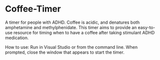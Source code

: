# Coffee-Timer
A timer for people with ADHD. Coffee is acidic, and denatures both amphetamine and methylphenidate. This timer aims to provide an easy-to-use resource for timing when to have a coffee after taking stimulant ADHD medication. 

How to use:
Run in Visual Studio or from the command line. When prompted, close the window that appears to start the timer.
